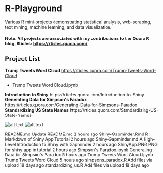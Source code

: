 # R-Playground
Various R mini-projects demonstrating statistical analysis, web-scraping, text mining, machine learning, and data visualization.
#### Note: All projects are associated with my contributions to the Quora R blog, Rticles: https://rticles.quora.com/

## Project List
<b>Trump Tweets Word Cloud</b> https://rticles.quora.com/Trump-Tweets-Word-Cloud <br>
<ul>
  <li>Trump Tweets Word Cloud.ipynb</li>
</ul>
<b>Introduction to Shiny</b> https://rticles.quora.com/Introduction-to-Shiny <br>
<b>Generating Data for Simpson's Paradox</b> https://rticles.quora.com/Generating-Data-for-Simpsons-Paradox <br>
<b>Standardizing US State Names</b> https://rticles.quora.com/Standardizing-US-State-Names <br>

![alt text](https://qph.fs.quoracdn.net/main-qimg-3fad725271a5cf9afd8fb7d3c7f3da8c)
![alt text](https://qph.fs.quoracdn.net/main-qimg-8afec86ab2d4fa5f9e02f4fc1837a755)


README.md	Update README.md	2 hours ago
Shiny-Gapminder.Rmd	R Markdown of Shiny App Tutorial	2 hours ago
Shiny-Gapminder.md	A High-Level Introduction to Shiny with Gapminder	2 hours ago
ShinyApp.PNG	PNG for shiny app in tutorial	2 hours ago
Simpson's Paradox.ipynb	Generating Data for Simpson's Paradox	5 hours ago
Trump Tweets Word Cloud.ipynb	Trump Tweets Word Cloud	5 hours ago
simpsons_paradox.R	Add files via upload	18 days ago
standardizing_us.R	Add files via upload	18 days ago
